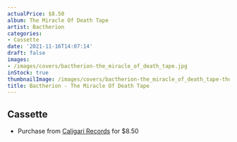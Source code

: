 ```yaml
---
actualPrice: $8.50
album: The Miracle Of Death Tape
artist: Bactherion
categories:
- Cassette
date: '2021-11-16T14:07:14'
draft: false
images:
- /images/covers/bactherion-the_miracle_of_death_tape.jpg
inStock: true
thumbnailImage: /images/covers/bactherion-the_miracle_of_death_tape-thumb.jpg
title: Bactherion - The Miracle Of Death Tape
---
```


## Cassette
* Purchase from [Caligari Records](https://caligarirecords.storenvy.com/products/32015104-bactherion-the-miracle-of-death-tape) for $8.50
